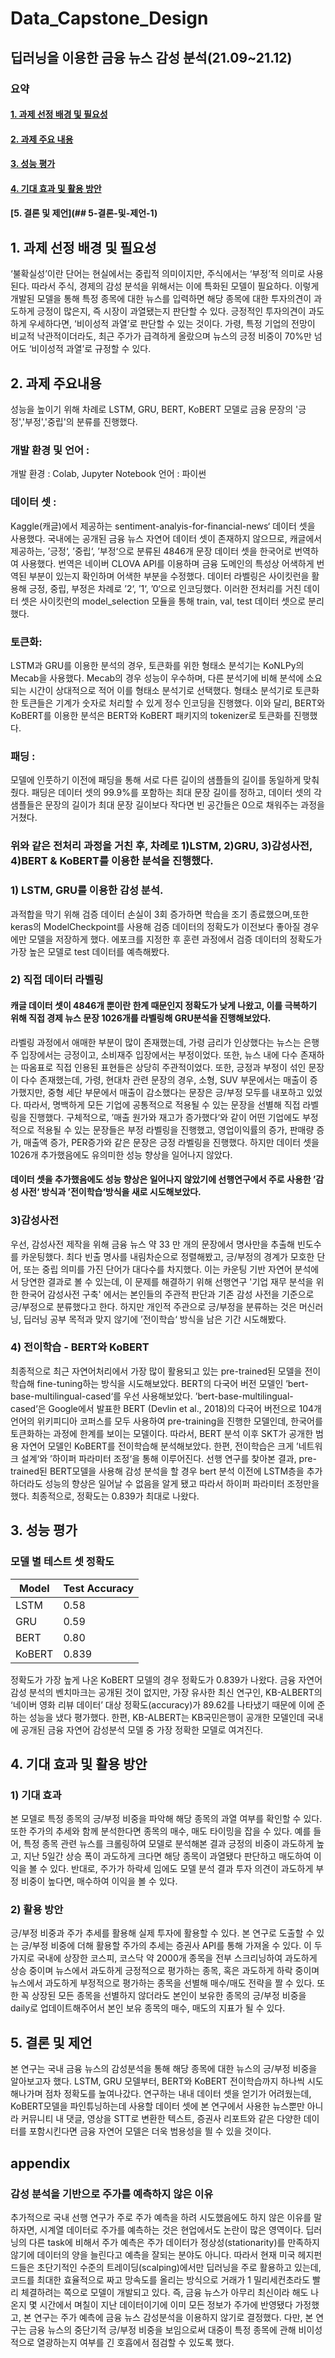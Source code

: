 # Data_Capstone_Design
## 딥러닝을 이용한 금융 뉴스 감성 분석(21.09~21.12)
### 요약
#### [1. 과제 선정 배경 및 필요성](#1-과제-선정-배경-및-필요성)
#### [2. 과제 주요 내용](#2-과제-주요내용)
#### [3. 성능 평가](#3-성능-평가-1)
#### [4. 기대 효과 및 활용 방안](#4-기대-효과-및-활용-방안-1)
#### [5. 결론 및 제언](## 5-결론-및-제언-1)



## 1. 과제 선정 배경 및 필요성 
‘불확실성’이란 단어는 현실에서는 중립적 의미이지만, 주식에서는 ‘부정’적 의미로 사용된다. 따라서 주식, 경제의 감성 분석을 위해서는 이에 특화된 모델이 필요하다. 
이렇게 개발된 모델을 통해 특정 종목에 대한 뉴스를 입력하면 해당 종목에 대한 투자의견이 과도하게 긍정이 많은지, 즉 시장이 과열됐는지 판단할 수 있다. 
긍정적인 투자의견이 과도하게 우세하다면, ‘비이성적 과열’로 판단할 수 있는 것이다. 
가령, 특정 기업의 전망이 비교적 낙관적이더라도, 최근 주가가 급격하게 올랐으며 뉴스의 긍정 비중이 70%만 넘어도 ‘비이성적 과열’로 규정할 수 있다.

 ## 2. 과제 주요내용
 성능을 높이기 위해 차례로 LSTM, GRU, BERT, KoBERT 모델로 금융 문장의 '긍정','부정','중립'의 분류를 진행했다. 
 ### 개발 환경 및 언어 : 
 개발 환경 : Colab, Jupyter Notebook
 언어 : 파이썬
 ### 데이터 셋 :
Kaggle(캐글)에서 제공하는 sentiment-analyis-for-financial-news‘ 데이터 셋을 사용했다. 국내에는 공개된 금융 뉴스 자연어 데이터 셋이 존재하지 않으므로, 캐글에서 제공하는, ’긍정‘, ’중립‘, ’부정‘으로 분류된 4846개 문장 데이터 셋을 한국어로 번역하여 사용했다. 번역은 네이버 CLOVA API를 이용하며 금융 도메인의 특성상 어색하게 번역된 부분이 있는지 확인하며 어색한 부분을 수정했다. 
데이터 라벨링은 사이킷런을 활용해 긍정, 중립, 부정은 차례로 ’2‘, ’1‘, ’0‘으로 인코딩했다. 이러한 전처리를 거친 데이터 셋은 사이킷런의 model_selection 모듈을 통해 train, val, test 데이터 셋으로 분리했다.  
### 토큰화:
LSTM과 GRU를 이용한 분석의 경우, 토큰화를 위한 형태소 분석기는 KoNLPy의 Mecab을 사용했다. Mecab의 경우 성능이 우수하며, 다른 분석기에 비해 분석에 소요되는 시간이 상대적으로 적어 이를 형태소 분석기로 선택했다. 형태소 분석기로 토큰화한 토큰들은 기계가 숫자로 처리할 수 있게 정수 인코딩을 진행했다. 이와 달리, BERT와 KoBERT를 이용한 분석은 BERT와 KoBERT 패키지의 tokenizer로 토큰화를 진행했다.  
### 패딩 : 
모델에 인풋하기 이전에 패딩을 통해 서로 다른 길이의 샘플들의 길이를 동일하게 맞춰줬다. 패딩은 데이터 셋의 99.9%를 포함하는 최대 문장 길이를 정하고, 데이터 셋의 각 샘플들은 문장의 길이가 최대 문장 길이보다 작다면 빈 공간들은 0으로 채워주는 과정을 거쳤다.

### 위와 같은 전처리 과정을 거친 후, 차례로 1)LSTM, 2)GRU, 3)감성사전, 4)BERT & KoBERT를 이용한 분석을 진행했다. 
### 1) LSTM, GRU를 이용한 감성 분석. 
과적합을 막기 위해 검증 데이터 손실이 3회 증가하면 학습을 조기 종료했으며,또한 keras의 ModelCheckpoint를 사용해 검증 데이터의 정확도가 이전보다 좋아질 경우에만 모델을 저장하게 했다. 에포크를 지정한 후 훈련 과정에서 검증 데이터의 정확도가 가장 높은 모델로 test 데이터를 예측해봤다. 
### 2) 직접 데이터 라벨링 
#### 캐글 데이터 셋이 4846개 뿐이란 한계 때문인지 정확도가 낮게 나왔고, 이를 극복하기 위해 직접 경제 뉴스 문장 1026개를 라벨링해 GRU분석을 진행해보았다. 
라벨링 과정에서 애매한 부분이 많이 존재했는데, 가령 금리가 인상했다는 뉴스는 은행주 입장에서는 긍정이고, 소비재주 입장에서는 부정이었다. 또한, 뉴스 내에 다수 존재하는 따옴표로 직접 인용된 표현들은 상당히 주관적이었다. 또한, 긍정과 부정이 섞인 문장이 다수 존재했는데, 가령, 현대차 관련 문장의 경우, 소형, SUV 부문에서는 매출이 증가했지만, 중형 세단 부문에서 매출이 감소했다는 문장은 긍/부정 모두를 내포하고 있었다. 따라서, 명백하게 모든 기업에 공통적으로 적용될 수 있는 문장을 선별해 직접 라벨링을 진행했다. 구체적으로, ’매출 원가와 재고가 증가했다‘와 같이 어떤 기업에도 부정적으로 적용될 수 있는 문장들은 부정 라벨링을 진행했고, 영업이익률의 증가, 판매량 증가, 매출액 증가, PER증가와 같은 문장은 긍정 라벨링을 진행했다. 하지만 데이터 셋을 1026개 추가했음에도 유의미한 성능 향상을 일어나지 않았다. 
#### 데이터 셋을 추가했음에도 성능 향상은 일어나지 않았기에 선행연구에서 주로 사용한 ’감성 사전‘ 방식과 ’전이학습‘방식을 새로 시도해보았다. 
### 3)감성사전
우선, 감성사전 제작을 위해 금융 뉴스 약 33 만 개의 문장에서 명사만을 추출해 빈도수를 카운팅했다. 최다 빈출 명사를 내림차순으로 정렬해봤고, 긍/부정의 경계가 모호한 단어, 또는 중립 의미를 가진 단어가 대다수를 차지했다. 이는 카운팅 기반 자연어 분석에서 당연한 결과로 볼 수 있는데, 이 문제를 해결하기 위해 선행연구 '기업 재무 분석을 위한 한국어 감성사전 구축' 에서는 본인들의 주관적 판단과 기존 감성 사전을 기준으로 긍/부정으로 분류했다고 한다. 하지만 개인적 주관으로 긍/부정을 분류하는 것은 머신러닝, 딥러닝 공부 목적과 맞지 않기에 ’전이학습‘ 방식을 남은 기간 시도해봤다. 
### 4) 전이학습 - BERT와 KoBERT
최종적으로 최근 자연어처리에서 가장 많이 활용되고 있는 pre-trained된 모델을 전이학습해 fine-tuning하는 방식을 시도해보았다. BERT의 다국어 버전 모델인 ’bert-base-multilingual-cased‘를 우선 사용해보았다. ’bert-base-multilingual-cased‘은 Google에서 발표한 BERT (Devlin et al., 2018)의 다국어 버전으로 104개 언어의 위키피디아 코퍼스를 모두 사용하여 pre-training을 진행한 모델인데, 한국어를 토큰화하는 과정에 한계를 보이는 모델이다. 따라서, BERT 분석 이후 SKT가 공개한 범용 자연어 모델인 KoBERT를 전이학습해 분석해보았다. 한편, 전이학습은 크게 ’네트워크 설계‘와 ’하이퍼 파라미터 조정‘을 통해 이루어진다. 선행 연구를 찾아본 결과, pre-trained된 BERT모델을 사용해 감성 분석을 할 경우 bert 분석 이전에 LSTM층을 추가하더라도 성능의 향상은 일어날 수 없음을 알게 됐고 따라서 하이퍼 파라미터 조정만을 했다. 최종적으로, 정확도는 0.839가 최대로 나왔다. 

## 3. 성능 평가
### 모델 별 테스트 셋 정확도
|Model|Test Accuracy|
|---|---|
|LSTM|0.58|
|GRU|0.59|
|BERT|0.80|
|KoBERT| 0.839|

정확도가 가장 높게 나온 KoBERT 모델의 경우 정확도가 0.839가 나왔다. 금융 자연어 감성 분석의 벤치마크는 공개된 것이 없지만, 가장 유사한 최신 연구인, KB-ALBERT의 ‘네이버 영화 리뷰 데이터’ 대상 정확도(accuracy)가 89.62를 나타냈기 때문에 이에 준하는 성능을 냈다 평가했다. 한편, KB-ALBERT는 KB국민은행이 공개한 모델인데 국내에 공개된 금융 자연어 감성분석 모델 중 가장 정확한 모델로 여겨진다. 

## 4. 기대 효과 및 활용 방안
### 1) 기대 효과
본 모델로 특정 종목의 긍/부정 비중을 파악해 해당 종목의 과열 여부를 확인할 수 있다. 또한 주가의 추세와 함께 분석한다면 종목의 매수, 매도 타이밍을 잡을 수 있다. 예를 들어, 특정 종목 관련 뉴스를 크롤링하여 모델로 분석해본 결과 긍정의 비중이 과도하게 높고, 지난 5일간 상승 폭이 과도하게 크다면 해당 종목이 과열됐다 판단하고 매도하여 이익을 볼 수 있다. 반대로, 주가가 하락세 임에도 모델 분석 결과 투자 의견이 과도하게 부정 비중이 높다면, 매수하여 이익을 볼 수 있다.
### 2) 활용 방안
긍/부정 비중과 주가 추세를 활용해 실제 투자에 활용할 수 있다. 본 연구로 도출할 수 있는 긍/부정 비중에 더해 활용할 주가의 추세는 증권사 API를 통해 가져올 수 있다. 이 두 가지로 국내에 상장한 코스피, 코스닥 약 2000개 종목을 전부 스크리닝하여 과도하게 상승 중이며 뉴스에서 과도하게 긍정적으로 평가하는 종목, 혹은 과도하게 하락 중이며 뉴스에서 과도하게 부정적으로 평가하는 종목을 선별해 매수/매도 전략을 짤 수 있다. 또한 꼭 상장된 모든 종목을 선별하지 않더라도 본인이 보유한 종목의 긍/부정 비중을 daily로 업데이트해주어서 본인 보유 종목의 매수, 매도의 지표가 될 수 있다. 
   
## 5. 결론 및 제언
본 연구는 국내 금융 뉴스의 감성분석을 통해 해당 종목에 대한 뉴스의 긍/부정 비중을 알아보고자 했다. LSTM, GRU 모델부터, BERT와 KoBERT 전이학습까지 하나씩 시도해나가며 점차 정확도를 높여나갔다. 연구하는 내내 데이터 셋을 얻기가 어려웠는데, KoBERT모델을 파인튜닝하는데 사용할 데이터 셋에 본 연구에서 사용한 뉴스뿐만 아니라 커뮤니티 내 댓글, 영상을 STT로 변환한 텍스트, 증권사 리포트와 같은 다양한 데이터를 포함시킨다면 금융 자연어 모델은 더욱 범용성을 띌 수 있을 것이다. 

## appendix 
### 감성 분석을 기반으로 주가를 예측하지 않은 이유
추가적으로 국내 선행 연구가 주로 주가 예측을 하려 시도했음에도 하지 않은 이유를 말하자면, 시계열 데이터로 주가를 예측하는 것은 현업에서도 논란이 많은 영역이다. 딥러닝의 다른 task에 비해서 주가 예측은 주가 데이터가 정상성(stationarity)를 만족하지 않기에 데이터의 양을 늘린다고 예측을 잘되는 분야도 아니다. 따라서 현재 미국 헤지펀드들은 초단기적인 수준의 트레이딩(scalping)에서만 딥러닝을 주로 활용하고 있는데, 코드를 최대한 효율적으로 짜고 망속도를 올리는 방식으로 거래가 1 밀리세컨초라도 빨리 체결하려는 쪽으로 모델이 개발되고 있다. 즉, 금융 뉴스가 아무리 최신이라 해도 나온지 몇 시간에서 며칠이 지난 데이터이기에 이미 모든 정보가 주가에 반영됐다 가정했고, 본 연구는 주가 예측에 금융 뉴스 감성분석을 이용하지 않기로 결정했다. 다만, 본 연구는 금융 뉴스의 중단기적 긍/부정 비중을 보임으로써 대중이 특정 종목에 관해 비이성적으로 열광하는지 여부를 긴 호흡에서 점검할 수 있도록 했다. 
